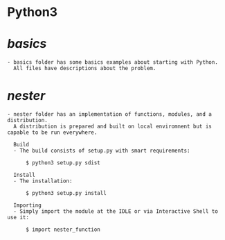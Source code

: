 # Python3
  
   # *basics*
    - basics folder has some basics examples about starting with Python. 
      All files have descriptions about the problem.

   # *nester*
    - nester folder has an implementation of functions, modules, and a distribution. 
      A distribution is prepared and built on local enviromnent but is capable to be run everywhere. 
      
      Build
      - The build consists of setup.py with smart requirements:
          
          $ python3 setup.py sdist
      
      Install
      - The installation:
          
          $ python3 setup.py install
      
      Importing
      - Simply import the module at the IDLE or via Interactive Shell to use it:
          
          $ import nester_function
